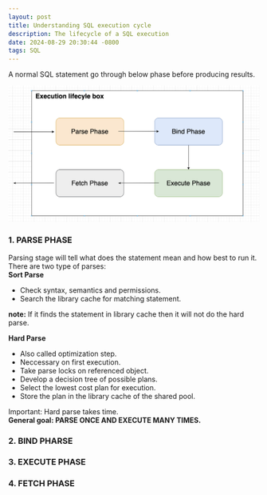 ```yaml
---
layout: post
title: Understanding SQL execution cycle
description: The lifecycle of a SQL execution
date: 2024-08-29 20:30:44 -0800
tags: SQL
---
```


A normal SQL statement go through below phase before producing results.

<img src="/img/sql/sql-execution-lifecycle.png">

### 1. PARSE PHASE

Parsing stage will tell what does the statement mean and how best to run it.
There are two type of parses:
<br>
**Sort Parse**
<ul>
    <li>Check syntax, semantics and permissions.</li>
    <li>Search the library cache for matching statement.</li>
</ul>

**note:** If it finds the statement in library cache then it will not do the hard parse.

**Hard Parse**
<ul>
    <li>Also called optimization step.</li>
    <li>Neccessary on first execution.</li>
    <li>Take parse locks on referenced object.</li>
    <li>Develop a decision tree of possible plans.</li>
    <li>Select the lowest cost plan for execution.</li>
    <li>Store the plan in the library cache of the shared pool.</li>
</ul>

Important: Hard parse takes time.
</br>
<strong>General goal: PARSE ONCE AND EXECUTE MANY TIMES.</strong>

### 2. BIND PHARSE


### 3. EXECUTE PHASE


### 4. FETCH PHASE